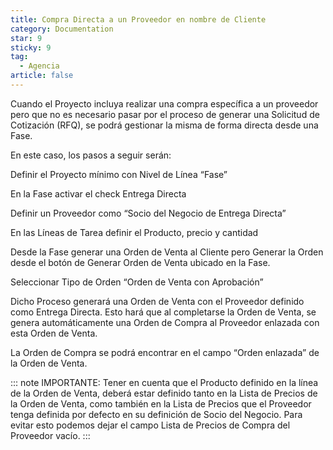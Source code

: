 ```yaml
---
title: Compra Directa a un Proveedor en nombre de Cliente
category: Documentation
star: 9
sticky: 9
tag: 
  - Agencia
article: false
---
```


Cuando el Proyecto incluya realizar una compra específica a un proveedor pero que no es necesario pasar por el proceso de generar una Solicitud de Cotización (RFQ), se podrá gestionar la misma de forma directa desde una Fase.

En este caso, los pasos a seguir serán:

Definir el Proyecto mínimo con Nivel de Línea “Fase”

En la Fase activar el check Entrega Directa

Definir un Proveedor como “Socio del Negocio de Entrega Directa”

En las Líneas de Tarea definir el Producto, precio y cantidad

Desde la Fase generar una Orden de Venta al Cliente pero Generar la Orden desde el botón de Generar Orden de Venta ubicado en la Fase.

Seleccionar Tipo de Orden “Orden de Venta con Aprobación”

Dicho Proceso generará una Orden de Venta con el Proveedor definido como Entrega Directa. Esto hará que al completarse la Orden de Venta, se genera automáticamente una Orden de Compra al Proveedor enlazada con esta Orden de Venta.

La Orden de Compra se podrá encontrar en el campo “Orden enlazada” de la Orden de Venta.

::: note
IMPORTANTE: Tener en cuenta que el Producto definido en la línea de la Orden de Venta, deberá estar definido tanto en la Lista de Precios de la Orden de Venta, como también en la Lista de Precios que el Proveedor tenga definida por defecto en su definición de Socio del Negocio. Para evitar esto podemos dejar el campo Lista de Precios de Compra del Proveedor vacío.
:::